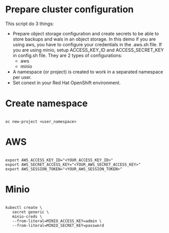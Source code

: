 
# Prepare cluster configuration

This script do 3 things:

- Prepare object storage configuration and create secrets to be able to store backups and wals in an object storage. In this demo if you are using aws, you have to configure your credentials in the .aws.sh file. If you are using minio, setup ACCESS_KEY_ID and ACCESS_SECRET_KEY in config.sh file. They are 2 types of configurations:
  - aws
  - minio
- A namespace (or project) is created to work in a separated namespace per user.
- Set conext in your Red Hat OpenShift environment.

# Create namespace

```

oc new-project <user_namespace>

```

# AWS

```

export AWS_ACCESS_KEY_ID="<YOUR_ACCESS_KEY_ID>"
export AWS_SECRET_ACCESS_KEY="<YOUR_AWS_SECRET_ACCESS_KEY>"
export AWS_SESSION_TOKEN="<YOUR_AWS_SESSION_TOKEN>"

```

# Minio

```

kubectl create \
   secret generic \
   minio-creds \
   --from-literal=MINIO_ACCESS_KEY=admin \
   --from-literal=MINIO_SECRET_KEY=password

```